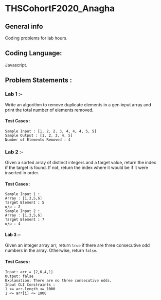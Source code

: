 # THSCohortF2020_Anagha

## General info

Coding problems for lab hours.

## Coding Language:

Javascript.

## Problem Statements :

### Lab 1 :-

Write an algorithm to remove duplicate elements in a gen input array and print the total number of elements removed.

#### Test Cases :

```
Sample Input : [1, 2, 2, 3, 4, 4, 4, 5, 5]
Sample Output : [1, 2, 3, 4, 5]
Number of Elements Removed : 4
```

### Lab 2 :-

Given a sorted array of distinct integers and a target value, return the index if the target is found. If not, return the index where it would be if it were inserted in order.

#### Test Cases :

```
Sample Input 1 :
Array : [1,3,5,6]
Target Element : 5
o/p : 2
Sample Input 2 :
Array : [1,3,5,6]
Target Element : 7
o/p : 4
```

#### Lab 3 :-

Given an integer array arr, return `true` if there are three consecutive odd numbers in the array. Otherwise, return `false`.

#### Test Cases :

```
Input: arr = [2,6,4,1]
Output: false
Explanation: There are no three consecutive odds.
Input CLI Constraints :
1 <= arr.length <= 1000
1 <= arr[i] <= 1000
```
